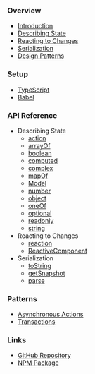 ### Overview

* [Introduction](/README.md)
* [Describing State](/overview/DescribingState.md)
* [Reacting to Changes](/overview/ReactingToChanges.md)
* [Serialization](/overview/Serialization.md)
* [Design Patterns](/overview/DesignPatterns.md)

### Setup

* [TypeScript](/setup/TypeScript.md)
* [Babel](/setup/Babel.md)

### API Reference

* Describing State
  * [action](/api/action.md)
  * [arrayOf](/api/arrayOf.md)
  * [boolean](/api/boolean.md)
  * [computed](/api/computed.md)
  * [complex](/api/complex.md)
  * [mapOf](/api/mapOf.md)
  * [Model](/api/Model.md)
  * [number](/api/number.md)
  * [object](/api/object.md)
  * [oneOf](/api/oneOf.md)
  * [optional](/api/optional.md)
  * [readonly](/api/readonly.md)
  * [string](/api/string.md)
* Reacting to Changes
  * [reaction](/api/reaction.md)
  * [ReactiveComponent](/api/ReactiveComponent.md)
* Serialization
  * [toString](/api/toString.md)
  * [getSnapshot](/api/getSnapshot.md)
  * [parse](/api/parseInto.md)

### Patterns

* [Asynchronous Actions](/patterns/AsynchronousActions.md)
* [Transactions](/patterns/Transactions.md)

### Links

* [GitHub Repository](https://github.com/fnxjs/fnx)
* [NPM Package](https://www.npmjs.com/package/fnx)
